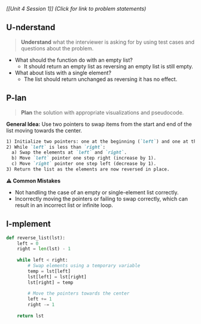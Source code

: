*[[Unit 4 Session 1]] (Click for link to problem statements)*

## U-nderstand
 
> **Understand** what the interviewer is asking for by using test cases and questions about the problem.

- What should the function do with an empty list?
  - It should return an empty list as reversing an empty list is still empty.
- What about lists with a single element?
  - The list should return unchanged as reversing it has no effect.

## P-lan

> **Plan** the solution with appropriate visualizations and pseudocode.

**General Idea:** Use two pointers to swap items from the start and end of the list moving towards the center.

```markdown
1) Initialize two pointers: one at the beginning (`left`) and one at the end (`right`).
2) While `left` is less than `right`:
  a) Swap the elements at `left` and `right`.
  b) Move `left` pointer one step right (increase by 1).
  c) Move `right` pointer one step left (decrease by 1).
3) Return the list as the elements are now reversed in place.
```

**⚠️ Common Mistakes**

- Not handling the case of an empty or single-element list correctly.
- Incorrectly moving the pointers or failing to swap correctly, which can result in an incorrect list or infinite loop.

## I-mplement

```python
def reverse_list(lst):
    left = 0
    right = len(lst) - 1
    
    while left < right:
        # Swap elements using a temporary variable
        temp = lst[left]
        lst[left] = lst[right]
        lst[right] = temp
        
        # Move the pointers towards the center
        left += 1
        right -= 1
    
    return lst
```